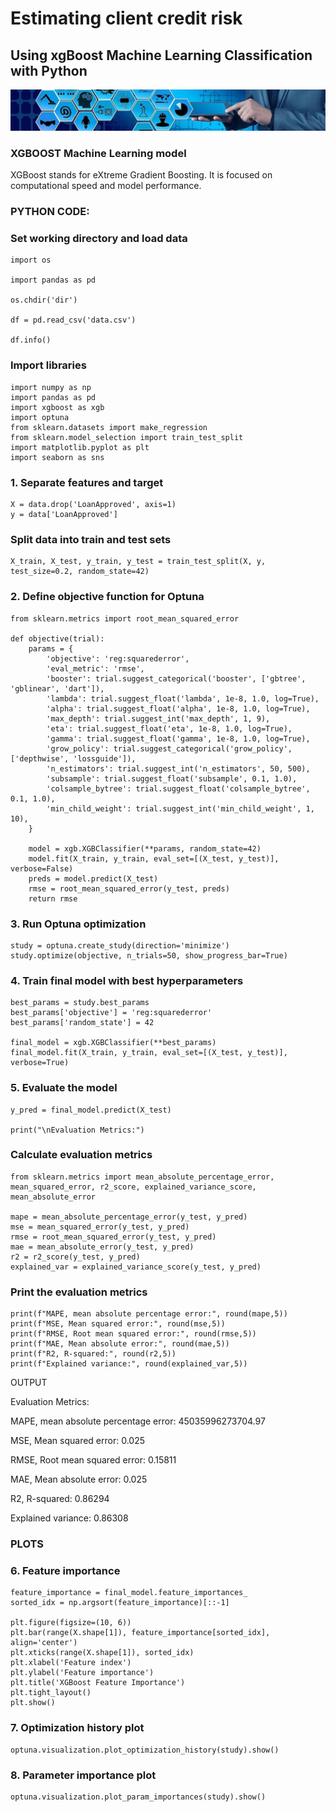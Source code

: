 # Estimating client credit risk
## Using xgBoost Machine Learning Classification with Python

![Credit_risk](docs/assets/images/Banner_credit_risk.jpg)

### XGBOOST Machine Learning model

XGBoost stands for eXtreme Gradient Boosting. It is focused on
computational speed and model performance. 

### PYTHON CODE:

### Set working directory and load data
```
import os

import pandas as pd

os.chdir('dir')

df = pd.read_csv('data.csv')

df.info()
```
### Import libraries
```
import numpy as np
import pandas as pd
import xgboost as xgb
import optuna
from sklearn.datasets import make_regression
from sklearn.model_selection import train_test_split
import matplotlib.pyplot as plt
import seaborn as sns
```
### 1. Separate features and target
```
X = data.drop('LoanApproved', axis=1)
y = data['LoanApproved']
```
### Split data into train and test sets
```
X_train, X_test, y_train, y_test = train_test_split(X, y, test_size=0.2, random_state=42)
```
### 2. Define objective function for Optuna
```
from sklearn.metrics import root_mean_squared_error

def objective(trial):
    params = {
        'objective': 'reg:squarederror',
        'eval_metric': 'rmse',
        'booster': trial.suggest_categorical('booster', ['gbtree', 'gblinear', 'dart']),
        'lambda': trial.suggest_float('lambda', 1e-8, 1.0, log=True),
        'alpha': trial.suggest_float('alpha', 1e-8, 1.0, log=True),
        'max_depth': trial.suggest_int('max_depth', 1, 9),
        'eta': trial.suggest_float('eta', 1e-8, 1.0, log=True),
        'gamma': trial.suggest_float('gamma', 1e-8, 1.0, log=True),
        'grow_policy': trial.suggest_categorical('grow_policy', ['depthwise', 'lossguide']),
        'n_estimators': trial.suggest_int('n_estimators', 50, 500),
        'subsample': trial.suggest_float('subsample', 0.1, 1.0),
        'colsample_bytree': trial.suggest_float('colsample_bytree', 0.1, 1.0),
        'min_child_weight': trial.suggest_int('min_child_weight', 1, 10),
    }
    
    model = xgb.XGBClassifier(**params, random_state=42)
    model.fit(X_train, y_train, eval_set=[(X_test, y_test)], verbose=False)
    preds = model.predict(X_test)
    rmse = root_mean_squared_error(y_test, preds)
    return rmse
```
### 3. Run Optuna optimization
```
study = optuna.create_study(direction='minimize')
study.optimize(objective, n_trials=50, show_progress_bar=True)
```
### 4. Train final model with best hyperparameters
```
best_params = study.best_params
best_params['objective'] = 'reg:squarederror'
best_params['random_state'] = 42

final_model = xgb.XGBClassifier(**best_params)
final_model.fit(X_train, y_train, eval_set=[(X_test, y_test)], verbose=True)
```
### 5. Evaluate the model
```
y_pred = final_model.predict(X_test)

print("\nEvaluation Metrics:")
```
### Calculate evaluation metrics
```
from sklearn.metrics import mean_absolute_percentage_error, mean_squared_error, r2_score, explained_variance_score, mean_absolute_error

mape = mean_absolute_percentage_error(y_test, y_pred)
mse = mean_squared_error(y_test, y_pred)
rmse = root_mean_squared_error(y_test, y_pred)
mae = mean_absolute_error(y_test, y_pred)
r2 = r2_score(y_test, y_pred)
explained_var = explained_variance_score(y_test, y_pred)
```
### Print the evaluation metrics
```
print(f"MAPE, mean absolute percentage error:", round(mape,5))
print(f"MSE, Mean squared error:", round(mse,5))
print(f"RMSE, Root mean squared error:", round(rmse,5))
print(f"MAE, Mean absolute error:", round(mae,5))
print(f"R2, R-squared:", round(r2,5))
print(f"Explained variance:", round(explained_var,5))
```
OUTPUT

Evaluation Metrics:

MAPE, mean absolute percentage error: 45035996273704.97

MSE, Mean squared error: 0.025

RMSE, Root mean squared error: 0.15811

MAE, Mean absolute error: 0.025

R2, R-squared: 0.86294

Explained variance: 0.86308

### PLOTS

### 6. Feature importance
```
feature_importance = final_model.feature_importances_
sorted_idx = np.argsort(feature_importance)[::-1]

plt.figure(figsize=(10, 6))
plt.bar(range(X.shape[1]), feature_importance[sorted_idx], align='center')
plt.xticks(range(X.shape[1]), sorted_idx)
plt.xlabel('Feature index')
plt.ylabel('Feature importance')
plt.title('XGBoost Feature Importance')
plt.tight_layout()
plt.show()
```
### 7. Optimization history plot
```
optuna.visualization.plot_optimization_history(study).show()
```
### 8. Parameter importance plot
```
optuna.visualization.plot_param_importances(study).show()
```
